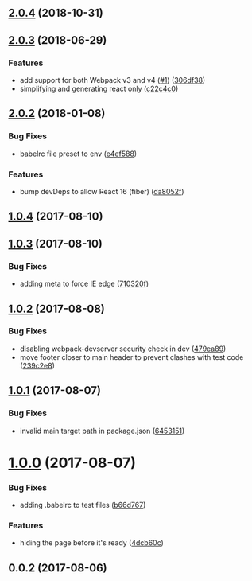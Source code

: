## [2.0.4](https://github.com/aversini/generator-webpack-mini/compare/v2.0.3...v2.0.4) (2018-10-31)



## [2.0.3](https://github.com/aversini/generator-webpack-mini/compare/v2.0.2...v2.0.3) (2018-06-29)


### Features

* add support for both Webpack v3 and v4 ([#1](https://github.com/aversini/generator-webpack-mini/issues/1)) ([306df38](https://github.com/aversini/generator-webpack-mini/commit/306df38))
* simplifying and generating react only ([c22c4c0](https://github.com/aversini/generator-webpack-mini/commit/c22c4c0))



## [2.0.2](https://github.com/aversini/generator-webpack-mini/compare/v1.0.4...v2.0.2) (2018-01-08)


### Bug Fixes

* babelrc file preset to env ([e4ef588](https://github.com/aversini/generator-webpack-mini/commit/e4ef588))


### Features

* bump devDeps to allow React 16 (fiber) ([da8052f](https://github.com/aversini/generator-webpack-mini/commit/da8052f))



## [1.0.4](https://github.com/aversini/generator-webpack-mini/compare/v1.0.3...v1.0.4) (2017-08-10)



## [1.0.3](https://github.com/aversini/generator-webpack-mini/compare/v1.0.2...v1.0.3) (2017-08-10)


### Bug Fixes

* adding meta to force IE edge ([710320f](https://github.com/aversini/generator-webpack-mini/commit/710320f))



## [1.0.2](https://github.com/aversini/generator-webpack-mini/compare/v1.0.1...v1.0.2) (2017-08-08)


### Bug Fixes

* disabling webpack-devserver security check in dev ([479ea89](https://github.com/aversini/generator-webpack-mini/commit/479ea89))
* move footer closer to main header to prevent clashes with test code ([239c2e8](https://github.com/aversini/generator-webpack-mini/commit/239c2e8))



## [1.0.1](https://github.com/aversini/generator-webpack-mini/compare/v1.0.0...v1.0.1) (2017-08-07)


### Bug Fixes

* invalid main target path in package.json ([6453151](https://github.com/aversini/generator-webpack-mini/commit/6453151))



# [1.0.0](https://github.com/aversini/generator-webpack-mini/compare/v0.0.2...v1.0.0) (2017-08-07)


### Bug Fixes

* adding .babelrc to test files ([b66d767](https://github.com/aversini/generator-webpack-mini/commit/b66d767))


### Features

* hiding the page before it's ready ([4dcb60c](https://github.com/aversini/generator-webpack-mini/commit/4dcb60c))



## 0.0.2 (2017-08-06)




